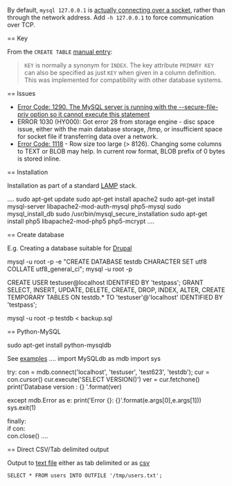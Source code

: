 By default, `mysql 127.0.0.1` is [actually connecting over a socket](https://serverfault.com/a/259917), rather than through the network address. Add `-h 127.0.0.1` to force communication over TCP.

== Key

From the `CREATE TABLE` [manual entry](http://dev.mysql.com/doc/refman/5.1/en/create-table.html):

> `KEY` is normally a synonym for `INDEX`. The key attribute `PRIMARY KEY` can
> also be specified as just `KEY` when given in a column definition. This was
> implemented for compatibility with other database systems.


== Issues

* [Error Code: 1290. The MySQL server is running with the --secure-file-priv option so it cannot execute this statement](http://stackoverflow.com/questions/31951468/error-code-1290-the-mysql-server-is-running-with-the-secure-file-priv-option/31983737#31983737)
* ERROR 1030 (HY000): Got error 28 from storage engine - disc space issue, either with the main database storage, /tmp, or insufficient space for socket file if transferring data over a network.
* [Error Code: 1118](https://stackoverflow.com/a/39403564/) - Row size too large (> 8126). Changing some columns to TEXT or BLOB may help. In current row format, BLOB prefix of 0 bytes is stored inline.

== Installation

Installation as part of a standard [LAMP](https://www.digitalocean.com/community/tutorials/how-to-install-linux-apache-mysql-php-lamp-stack-on-ubuntu) stack.

....
sudo apt-get update
sudo apt-get install apache2
sudo apt-get install mysql-server libapache2-mod-auth-mysql php5-mysql
sudo mysql_install_db
sudo /usr/bin/mysql_secure_installation
sudo apt-get install php5 libapache2-mod-php5 php5-mcrypt
....


== Create database

E.g. Creating a database suitable for [Drupal](https://www.drupal.org/documentation/install/create-database)

 mysql -u root -p -e "CREATE DATABASE testdb CHARACTER SET utf8 COLLATE utf8_general_ci";
 mysql -u root -p

 CREATE USER testuser@localhost IDENTIFIED BY 'testpass';
 GRANT SELECT, INSERT, UPDATE, DELETE, CREATE, DROP, INDEX, ALTER, CREATE TEMPORARY TABLES ON testdb.* TO 'testuser'@'localhost' IDENTIFIED BY 'testpass';

 mysql -u root -p testdb < backup.sql

== Python-MySQL

 sudo apt-get install python-mysqldb

See [examples](http://zetcode.com/db/mysqlpython/)
....
import MySQLdb as mdb
import sys

try:
    con = mdb.connect('localhost', 'testuser', 'test623', 'testdb');
    cur = con.cursor()
    cur.execute('SELECT VERSION()')
    ver = cur.fetchone()
    print('Database version : {} '.format(ver)
    
except mdb.Error as e:
    print('Error {}: {}'.format(e.args[0],e.args[1]))
    sys.exit(1)
    
finally:    
    if con:    
        con.close()
....

== Direct CSV/Tab delimited output

Output to [text file](http://www.tech-recipes.com/rx/1475/save-mysql-query-results-into-a-text-or-csv-file/)
either as tab delimited
or as [csv](http://stackoverflow.com/questions/12040816/mysqldump-in-csv-format)

    SELECT * FROM users INTO OUTFILE '/tmp/users.txt';
